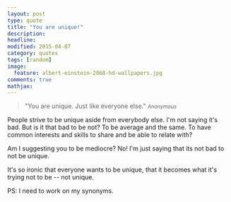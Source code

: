 ```yaml
---
layout: post
type: quote
title: "You are unique!"
description: 
headline: 
modified: 2015-04-07
category: quotes
tags: [random]
image: 
  feature: albert-einstein-2068-hd-wallpapers.jpg
comments: true
mathjax: 
---
```


>&quot;You are unique. Just like everyone else.&quot;
><small><cite title="Anonymous">Anonymous</cite></small>

People strive to be unique aside from everybody else.
I'm not saying it's bad. But is it that bad to be not? To be average and the same. To have common interests and skills to share and be able to relate with?

Am I suggesting you to be mediocre? No! I'm just saying that its not bad to not be unique.

It's so ironic that everyone wants to be unique, that it becomes what it's trying not to be -- not unique.

PS: I need to work on my synonyms.
